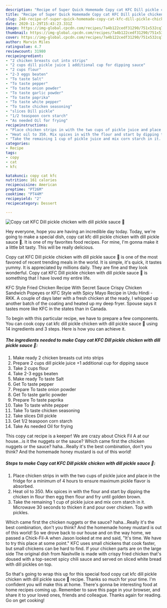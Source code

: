 ```yaml
---
description: "Recipe of Super Quick Homemade Copy cat KFC Dill pickle chicken with dill pickle sauce 🍗"
title: "Recipe of Super Quick Homemade Copy cat KFC Dill pickle chicken with dill pickle sauce 🍗"
slug: 248-recipe-of-super-quick-homemade-copy-cat-kfc-dill-pickle-chicken-with-dill-pickle-sauce
date: 2020-11-29T15:43:23.331Z
image: https://img-global.cpcdn.com/recipes/7a4b122cedf31290/751x532cq70/copy-cat-kfc-dill-pickle-chicken-with-dill-pickle-sauce-🍗-recipe-main-photo.jpg
thumbnail: https://img-global.cpcdn.com/recipes/7a4b122cedf31290/751x532cq70/copy-cat-kfc-dill-pickle-chicken-with-dill-pickle-sauce-🍗-recipe-main-photo.jpg
cover: https://img-global.cpcdn.com/recipes/7a4b122cedf31290/751x532cq70/copy-cat-kfc-dill-pickle-chicken-with-dill-pickle-sauce-🍗-recipe-main-photo.jpg
author: Marvin Miles
ratingvalue: 4.7
reviewcount: 31980
recipeingredient:
- "2 chicken breasts cut into strips"
- "2 cups dill pickle juice 1 additional cup for dipping sauce"
- "2 cups flour"
- "2-3 eggs beaten"
- "To taste Salt"
- "To taste pepper"
- "To taste onion powder"
- "To taste garlic powder"
- "To taste paprika"
- "To taste white pepper"
- "To taste chicken seasoning"
- "slices Dill pickle"
- "1/2 teaspoon corn starch"
- "As needed Oil for frying"
recipeinstructions:
- "Place chicken strips in with the two cups of pickle juice and place in the fridge for a minimum of 4 hours to ensure maximum pickle flavor is absorbed."
- "Heat oil to 350. Mix spices in with the flour and start by dipping the chicken in flour then egg then flour and fry until golden brown."
- "Take the remaining 1 cup of pickle juice and mix corn starch in it. Microwave 30 seconds to thicken it and pour over chicken. Top with pickles."
categories:
- Recipe
tags:
- copy
- cat
- kfc

katakunci: copy cat kfc 
nutrition: 161 calories
recipecuisine: American
preptime: "PT26M"
cooktime: "PT44M"
recipeyield: "2"
recipecategory: Dessert

---
```



![Copy cat KFC Dill pickle chicken with dill pickle sauce 🍗](https://img-global.cpcdn.com/recipes/7a4b122cedf31290/751x532cq70/copy-cat-kfc-dill-pickle-chicken-with-dill-pickle-sauce-🍗-recipe-main-photo.jpg)

Hey everyone, hope you are having an incredible day today. Today, we're going to make a special dish, copy cat kfc dill pickle chicken with dill pickle sauce 🍗. It is one of my favorites food recipes. For mine, I'm gonna make it a little bit tasty. This will be really delicious.

Copy cat KFC Dill pickle chicken with dill pickle sauce 🍗 is one of the most favored of recent trending meals in the world. It is simple, it's quick, it tastes yummy. It is appreciated by millions daily. They are fine and they look wonderful. Copy cat KFC Dill pickle chicken with dill pickle sauce 🍗 is something that I have loved my entire life.

KFC Style Fried Chicken Recipe With Secret Sauce Crispy Chicken Sandwich Popeyes or KFC Style with Spicy Mayo Recipe in Urdu Hindi - RKK. A couple of days later with a fresh chicken at the ready, I whipped up another batch of the coating and heated up my deep fryer. Spouse says it tastes more like KFC in the states than in Canada.


To begin with this particular recipe, we have to prepare a few components. You can cook copy cat kfc dill pickle chicken with dill pickle sauce 🍗 using 14 ingredients and 3 steps. Here is how you can achieve it.

<!--inarticleads1-->

##### The ingredients needed to make Copy cat KFC Dill pickle chicken with dill pickle sauce 🍗:

1. Make ready 2 chicken breasts cut into strips
1. Prepare 2 cups dill pickle juice +1 additional cup for dipping sauce
1. Take 2 cups flour
1. Take 2-3 eggs beaten
1. Make ready To taste Salt
1. Get To taste pepper
1. Prepare To taste onion powder
1. Get To taste garlic powder
1. Prepare To taste paprika
1. Take To taste white pepper
1. Take To taste chicken seasoning
1. Take slices Dill pickle
1. Get 1/2 teaspoon corn starch
1. Take As needed Oil for frying


This copy cat recipe is a keeper! We are crazy about Chick Fil A at our house…is it the nuggets or the sauce? Which came first the chicken nuggets or the sauce? haha…Really it&#39;s the best combination, don&#39;t you think? And the homemade honey mustard is out of this world! 

<!--inarticleads2-->

##### Steps to make Copy cat KFC Dill pickle chicken with dill pickle sauce 🍗:

1. Place chicken strips in with the two cups of pickle juice and place in the fridge for a minimum of 4 hours to ensure maximum pickle flavor is absorbed.
1. Heat oil to 350. Mix spices in with the flour and start by dipping the chicken in flour then egg then flour and fry until golden brown.
1. Take the remaining 1 cup of pickle juice and mix corn starch in it. Microwave 30 seconds to thicken it and pour over chicken. Top with pickles.


Which came first the chicken nuggets or the sauce? haha…Really it&#39;s the best combination, don&#39;t you think? And the homemade honey mustard is out of this world! So we drove back to our house and on the way home, we passed a Chick-Fil-A when Jason looked at me and said, &#34;It&#39;s time. We have to try this place at some point.&#34; KFC uses small chickens that cook faster, but small chickens can be hard to find. If your chicken parts are on the large side The original dish from Nashville is made with crispy fried chicken that&#39;s doused with a top-secret spicy chili sauce and served on sliced white bread with dill pickles on top. 

So that's going to wrap this up for this special food copy cat kfc dill pickle chicken with dill pickle sauce 🍗 recipe. Thanks so much for your time. I'm confident you will make this at home. There's gonna be interesting food at home recipes coming up. Remember to save this page in your browser, and share it to your loved ones, friends and colleague. Thanks again for reading. Go on get cooking!
